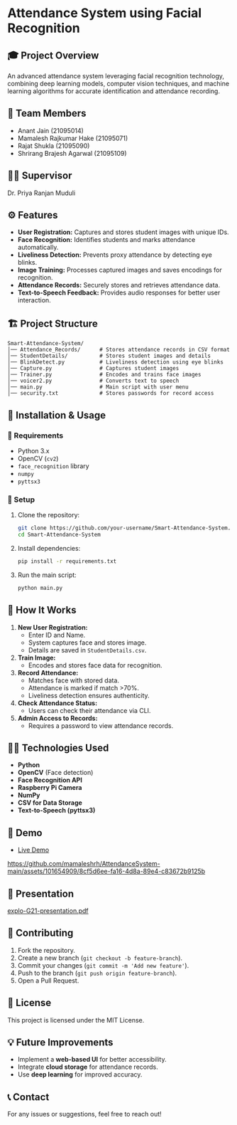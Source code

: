 # Attendance System using Facial Recognition

## 🎓 Project Overview

An advanced attendance system leveraging facial recognition technology, combining deep learning models, computer vision techniques, and machine learning algorithms for accurate identification and attendance recording.

## 👥 Team Members

- Anant Jain (21095014)
- Mamalesh Rajkumar Hake (21095071)
- Rajat Shukla (21095090)
- Shrirang Brajesh Agarwal (21095109)

## 👨‍🏫 Supervisor

Dr. Priya Ranjan Muduli

## ⚙️ Features
- **User Registration:** Captures and stores student images with unique IDs.
- **Face Recognition:** Identifies students and marks attendance automatically.
- **Liveliness Detection:** Prevents proxy attendance by detecting eye blinks.
- **Image Training:** Processes captured images and saves encodings for recognition.
- **Attendance Records:** Securely stores and retrieves attendance data.
- **Text-to-Speech Feedback:** Provides audio responses for better user interaction.

## 🏗️ Project Structure
```
Smart-Attendance-System/
│── Attendance_Records/      # Stores attendance records in CSV format
│── StudentDetails/          # Stores student images and details
│── BlinkDetect.py           # Liveliness detection using eye blinks
│── Capture.py               # Captures student images
│── Trainer.py               # Encodes and trains face images
│── voicer2.py               # Converts text to speech
│── main.py                  # Main script with user menu
│── security.txt             # Stores passwords for record access
```

## 🚀 Installation & Usage
### 🔧 Requirements
- Python 3.x
- OpenCV (`cv2`)
- `face_recognition` library
- `numpy`
- `pyttsx3`

### 🔨 Setup
1. Clone the repository:
   ```sh
   git clone https://github.com/your-username/Smart-Attendance-System.git
   cd Smart-Attendance-System
   ```
2. Install dependencies:
   ```sh
   pip install -r requirements.txt
   ```
3. Run the main script:
   ```sh
   python main.py
   ```

## 🎯 How It Works
1. **New User Registration:**
   - Enter ID and Name.
   - System captures face and stores image.
   - Details are saved in `StudentDetails.csv`.
2. **Train Image:**
   - Encodes and stores face data for recognition.
3. **Record Attendance:**
   - Matches face with stored data.
   - Attendance is marked if match >70%.
   - Liveliness detection ensures authenticity.
4. **Check Attendance Status:**
   - Users can check their attendance via CLI.
5. **Admin Access to Records:**
   - Requires a password to view attendance records.

## 👨‍💻 Technologies Used
- **Python**
- **OpenCV** (Face detection)
- **Face Recognition API**
- **Raspberry Pi Camera**
- **NumPy**
- **CSV for Data Storage**
- **Text-to-Speech (pyttsx3)**

## 🎥 Demo

- [Live Demo](https://github.com/mamaleshrh/AttendanceSystem-main/assets/101654909/8cf5d6ee-fa16-4d8a-89e4-c83672b9125b)

https://github.com/mamaleshrh/AttendanceSystem-main/assets/101654909/8cf5d6ee-fa16-4d8a-89e4-c83672b9125b

## 📜 Presentation

[explo-G21-presentation.pdf](https://github.com/mamaleshrh/AttendanceSystem-main/files/11463855/explo-G21-presentation.pdf)

## 🤝 Contributing
1. Fork the repository.
2. Create a new branch (`git checkout -b feature-branch`).
3. Commit your changes (`git commit -m 'Add new feature'`).
4. Push to the branch (`git push origin feature-branch`).
5. Open a Pull Request.

## 📜 License
This project is licensed under the MIT License.

## 💡 Future Improvements
- Implement a **web-based UI** for better accessibility.
- Integrate **cloud storage** for attendance records.
- Use **deep learning** for improved accuracy.

## 📞 Contact
For any issues or suggestions, feel free to reach out!

